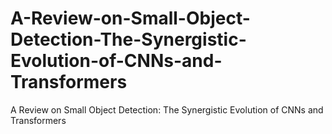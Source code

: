# A-Review-on-Small-Object-Detection-The-Synergistic-Evolution-of-CNNs-and-Transformers
A Review on Small Object Detection: The Synergistic Evolution of CNNs and Transformers
